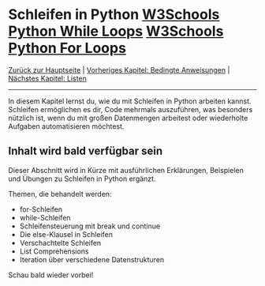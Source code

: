 # Schleifen in Python [W3Schools Python While Loops](https://www.w3schools.com/python/python_while_loops.asp) [W3Schools Python For Loops](https://www.w3schools.com/python/python_for_loops.asp)

[Zurück zur Hauptseite](/Projekte/Kapitel_0/Anfang_Lese_Mich.md) | [Vorheriges Kapitel: Bedingte Anweisungen](Bedingte_Anweisungen.md) | [Nächstes Kapitel: Listen](/Projekte/Kapitel_3/Listen.md)

---

In diesem Kapitel lernst du, wie du mit Schleifen in Python arbeiten kannst. Schleifen ermöglichen es dir, Code mehrmals auszuführen, was besonders nützlich ist, wenn du mit großen Datenmengen arbeitest oder wiederholte Aufgaben automatisieren möchtest.

## Inhalt wird bald verfügbar sein

Dieser Abschnitt wird in Kürze mit ausführlichen Erklärungen, Beispielen und Übungen zu Schleifen in Python ergänzt.

Themen, die behandelt werden:

- for-Schleifen
- while-Schleifen
- Schleifensteuerung mit break und continue
- Die else-Klausel in Schleifen
- Verschachtelte Schleifen
- List Comprehensions
- Iteration über verschiedene Datenstrukturen

Schau bald wieder vorbei!

